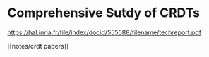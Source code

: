 # Comprehensive Sutdy of CRDTs
https://hal.inria.fr/file/index/docid/555588/filename/techreport.pdf

[[notes/crdt papers]]